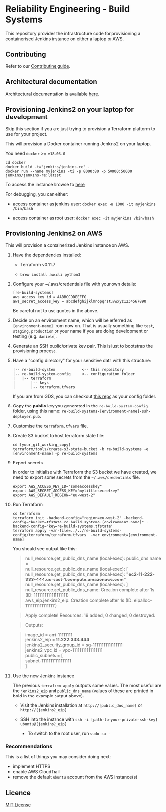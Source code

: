 # Reliability Engineering - Build Systems

This repository provides the infrastructure code for provisioning a containerised Jenkins instance on either a laptop or AWS.

## Contributing

Refer to our [Contributing guide](CONTRIBUTING.md).

## Architectural documentation

Architectural documentation is available [here](docs/architecture/README.md).

## Provisioning Jenkins2 on your laptop for development

Skip this section if you are just trying to provision a Terraform plaftorm to use for your project.

This will provision a Docker container running Jenkins2 on your laptop.

You need `docker` >= `v18.03.0`

```
cd docker
docker build -t="jenkins/jenkins-re" .
docker run --name myjenkins -ti -p 8000:80 -p 50000:50000 jenkins/jenkins-re:latest
```

To access the instance browse to [here](http://localhost:8000)


For debugging, you can either:

* access container as jenkins user:
`docker exec -u 1000 -it myjenkins /bin/bash`

* access container as root user:
`docker exec -it myjenkins /bin/bash`


## Provisioning Jenkins2 on AWS

This will provision a containerized Jenkins instance on AWS.

1. Have the dependencies installed:

    * Terraform v0.11.7

    * `brew install awscli python3`

1. Configure your ~/.aws/credentials file with your own details:

    ```
    [re-build-systems]
    aws_access_key_id = AABBCCDDEEFFG
    aws_secret_access_key = abcdefghijklmnopqrstuvwxyz1234567890
    ```

    Be careful not to use quotes in the above.

1. Decide on an environment name, which will be referred as `[environment-name]` from now on.
That is usually something like `test`, `staging`, `production` or your name if you are doing development or testing (e.g. `daniele`).

1. Generate an SSH public/private key pair. This is just to bootstrap the provisioning process. 

1. Have a "config directory" for your sensitive data with this structure:

    ```
    |-- re-build-system            <-- this repository
    |-- re-build-system-config     <-- configuration folder
    |   |-- terraform
    |       |-- keys
    |       |-- terraform.tfvars

    ```
    
    If you are from GDS, you can checkout [this repo](https://github.com/alphagov/re-build-systems-config) as your config folder. 

1. Copy the **public** key you generated in the `re-build-system-config` folder, using this name: `re-build-systems-[environment-name]-ssh-deployer.pub`.

1. Customise the `terraform.tfvars` file.

1. Create S3 bucket to host terraform state file:

    ```
    cd [your_git_working_copy]
    terraform/tools/create-s3-state-bucket -b re-build-systems -e [environment-name] -p re-build-systems
    ```

1. Export secrets

    In order to initialise with Terraform the S3 bucket we have created, we need to export some secrets from the `~/.aws/credentials` file.

    ```
    export AWS_ACCESS_KEY_ID="someaccesskey"
    export AWS_SECRET_ACCESS_KEY="mylittlesecretkey"
    export AWS_DEFAULT_REGION="eu-west-2"
    ```

1. Run Terraform

    ```
    cd terraform
    terraform init -backend-config="region=eu-west-2" -backend-config="bucket=tfstate-re-build-systems-[environment-name]" -backend-config="key=re-build-systems.tfstate"
    terraform apply -var-file=../../re-build-systems-config/terraform/terraform.tfvars  -var environment=[environment-name]
    ```

      You should see output like this:
    
      >null_resource.get_public_dns_name (local-exec): public_dns name =  
      null_resource.get_public_dns_name (local-exec): [  
      null_resource.get_public_dns_name (local-exec):     <b>"ec2-11-222-333-444.us-east-1.compute.amazonaws.com"</b>  
      null_resource.get_public_dns_name (local-exec): ]  
      null_resource.get_public_dns_name: Creation complete after 1s (ID: 1111111111111111111)  
      aws_eip.jenkins2_eip: Creation complete after 1s (ID: eipalloc-11111111111111111)  
    
      >Apply complete! Resources: 19 added, 0 changed, 0 destroyed.  
    
      >Outputs:  
    
      >image_id = ami-11111111  
      jenkins2_eip = <b>11.222.333.444</b>  
      jenkins2_security_group_id = sg-11111111111111111  
      jenkins2_vpc_id = vpc-11111111111111111  
      public_subnets = [  
          subnet-11111111111111111  
      ]

1. Use the new Jenkins instance

    The previous `terraform apply` outputs some values. The most useful are the `jenkins2_eip` and `public_dns_name` (values of these are printed in bold in the example output above).

    * Visit the Jenkins installation at `http://[public_dns_name]` or `http://[jenkins2_eip]`

    * SSH into the instance with `ssh -i [path-to-your-private-ssh-key] ubuntu@[jenkins2_eip]`
        * To switch to the root user, run `sudo su -`

### Recommendations

This is a list of things you may consider doing next:

* implement HTTPS
* enable AWS CloudTrail
* remove the default `ubuntu` account from the AWS instance(s)


## Licence

[MIT License](LICENCE)
